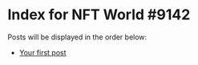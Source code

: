 # Index for NFT World #9142
Posts will be displayed in the order below:

- [Your first post](./001-first.md)

